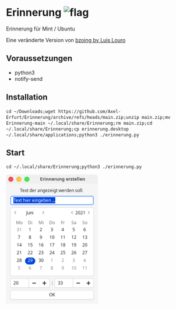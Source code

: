 # Erinnerung ![flag](https://github.githubassets.com/images/icons/emoji/unicode/1f1e9-1f1ea.png)
Erinnerung für Mint / Ubuntu

Eine veränderte Version von [bzoing by Luis Louro](https://github.com/lapisdecor/bzoing)

## Voraussetzungen

- python3
- notify-send

## Installation

```
cd ~/Downloads;wget https://github.com/Axel-Erfurt/Erinnerung/archive/refs/heads/main.zip;unzip main.zip;mv Erinnerung-main ~/.local/share/Erinnerung;rm main.zip;cd ~/.local/share/Erinnerung;cp erinnerung.desktop ~/.local/share/applications;python3 ./erinnerung.py
```

## Start

```
cd ~/.local/share/Erinnerung;python3 ./erinnerung.py
```

![screenshot](https://raw.githubusercontent.com/Axel-Erfurt/Erinnerung/main/screenshot.png)
